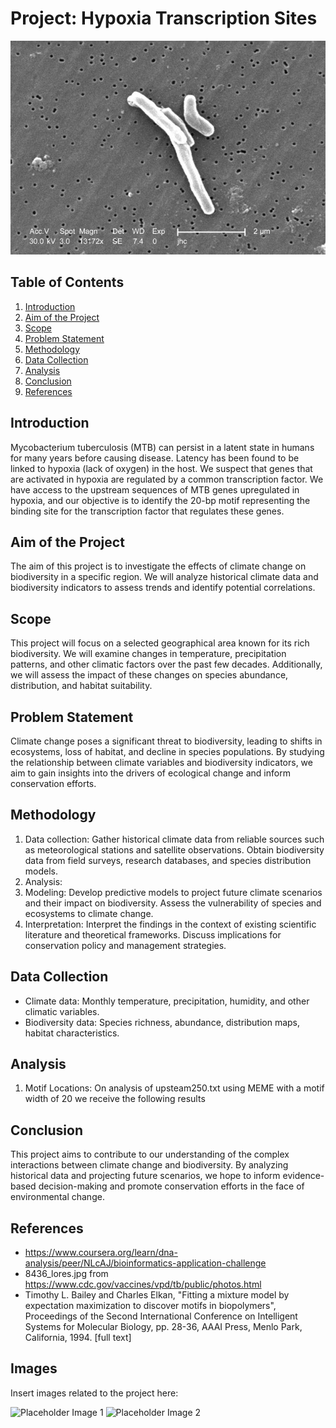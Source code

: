 
# Project: Hypoxia Transcription Sites
![Placeholder Image 1](8436_lores.jpg "At a magnification of 13172x, this scanning electron micrograph (SEM) depicted a number of Gram-positive Mycobacterium tuberculosis bacteria.")

## Table of Contents
1. [Introduction](#introduction)
2. [Aim of the Project](#aim-of-the-project)
3. [Scope](#scope)
4. [Problem Statement](#problem-statement)
5. [Methodology](#methodology)
6. [Data Collection](#data-collection)
7. [Analysis](#analysis)
8. [Conclusion](#conclusion)
9. [References](#references)

## Introduction
Mycobacterium tuberculosis (MTB) can persist in a latent state in humans for many years before causing disease. Latency has been found to be linked to hypoxia (lack  of oxygen) in the host. We suspect that genes that are activated in  hypoxia are regulated by a common transcription factor. We have access to the upstream sequences of MTB genes upregulated in hypoxia, and our objective is to identify the 20-bp motif representing the binding site for the transcription factor that regulates these genes.

## Aim of the Project
The aim of this project is to investigate the effects of climate change on biodiversity in a specific region. We will analyze historical climate data and biodiversity indicators to assess trends and identify potential correlations.

## Scope
This project will focus on a selected geographical area known for its rich biodiversity. We will examine changes in temperature, precipitation patterns, and other climatic factors over the past few decades. Additionally, we will assess the impact of these changes on species abundance, distribution, and habitat suitability.

## Problem Statement
Climate change poses a significant threat to biodiversity, leading to shifts in ecosystems, loss of habitat, and decline in species populations. By studying the relationship between climate variables and biodiversity indicators, we aim to gain insights into the drivers of ecological change and inform conservation efforts.

## Methodology
1. Data collection: Gather historical climate data from reliable sources such as meteorological stations and satellite observations. Obtain biodiversity data from field surveys, research databases, and species distribution models.
2. Analysis: 
3. Modeling: Develop predictive models to project future climate scenarios and their impact on biodiversity. Assess the vulnerability of species and ecosystems to climate change.
4. Interpretation: Interpret the findings in the context of existing scientific literature and theoretical frameworks. Discuss implications for conservation policy and management strategies.

## Data Collection
- Climate data: Monthly temperature, precipitation, humidity, and other climatic variables.
- Biodiversity data: Species richness, abundance, distribution maps, habitat characteristics.

## Analysis
1. Motif Locations: On analysis of upsteam250.txt using MEME with a motif width of 20 we receive the following results

## Conclusion
This project aims to contribute to our understanding of the complex interactions between climate change and biodiversity. By analyzing historical data and projecting future scenarios, we hope to inform evidence-based decision-making and promote conservation efforts in the face of environmental change.

## References
- https://www.coursera.org/learn/dna-analysis/peer/NLcAJ/bioinformatics-application-challenge
- 8436_lores.jpg from https://www.cdc.gov/vaccines/vpd/tb/public/photos.html
- Timothy L. Bailey and Charles Elkan, "Fitting a mixture model by expectation maximization to discover motifs in biopolymers", Proceedings of the Second International Conference on Intelligent Systems for Molecular Biology, pp. 28-36, AAAI Press, Menlo Park, California, 1994. [full text]

## Images
Insert images related to the project here:

![Placeholder Image 1](image1.jpg "Description of Image 1")
![Placeholder Image 2](image2.png "Description of Image 2")
